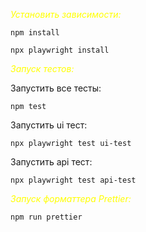 <span style="color:yellow">_Установить зависимости:_</span>

```console
npm install
```

```console
npx playwright install
```

<span style="color:yellow">_Запуск тестов:_</span>

Запустить все тесты:

```console
npm test
```

Запустить ui тест:

```console
npx playwright test ui-test
```

Запустить api тест:

```console
npx playwright test api-test
```

<span style="color:yellow">_Запуск форматтера Prettier:_</span>

```console
npm run prettier
```
